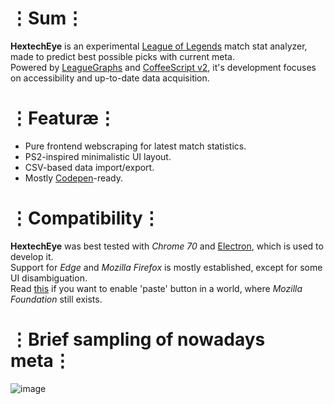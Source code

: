 # ⋮Sum⋮
__HextechEye__ is an experimental [League of Legends](https://ru.leagueoflegends.com) match stat analyzer, made to predict best possible picks with current meta.  
Powered by [LeagueGraphs](http://www.leagueofgraphs.com) and [CoffeeScript v2](https://coffeescript.org/), it's development focuses on accessibility and up-to-date data acquisition.

# ⋮Featuræ⋮
* Pure frontend webscraping for latest match statistics.
* PS2-inspired minimalistic UI layout.
* CSV-based data import/export.
* Mostly [Codepen](http://codepen.io)-ready.

# ⋮Compatibility⋮
__HextechEye__  was best tested with _Chrome 70_ and [Electron](https://electronjs.org/), which is used to develop it.  
Support for _Edge_ and _Mozilla Firefox_ is mostly established, except for some UI disambiguation.  
Read [this](http://kb.mozillazine.org/Granting_JavaScript_access_to_the_clipboard) if you want to enable 'paste' button in a world, where *Mozilla Foundation* still exists.

# ⋮Brief sampling of nowadays meta⋮
![image](https://user-images.githubusercontent.com/8768470/49169430-c8651f80-f34a-11e8-932b-bf36f0af7c4a.png)
